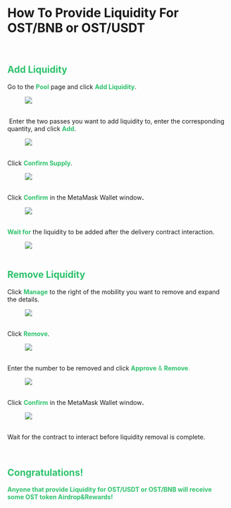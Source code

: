 # How To Provide Liquidity For OST/BNB or OST/USDT
<p>&nbsp;</p> 
<div class="reset-3c756112--pageBody-a91db4ac"> 
   <div class="reset-3c756112--container-960c7c26" data-editioncontainer="true"> 
    <div spellcheck="true" data-slate-editor="true" data-key="ebac47bddcb74a9591d47ddf38a4b1c0" data-gramm="false"> 
     <h2 class="blockHeadingContent-756c9114"><span class="text-4505230f--HeadingH700-04e1a2a3--textContentFamily-49a318e1" style="color: #2dc26b;">Add Liquidity</span></h2> 
     <p class="blockParagraph-544a408c" data-key="562ed81531e34d4d8cf10248e151bcfe"><span class="text-4505230f--TextH400-3033861f--textContentFamily-49a318e1"><span data-key="9f8eb22dd36b4c7894ce77dfac0c16ec">Go to the <span style="color: #2dc26b;"><strong class="bold-3c254bd9" data-slate-leaf="true">Pool</strong></span> page and click <span style="color: #2dc26b;"><strong class="bold-3c254bd9" data-slate-leaf="true">Add Liquidity</strong></span>.</span></span></p> 
     <div data-slate-void="true" data-key="c0c8d1c2c4a74b549f6edecf440ebb8e"> 
      <div> 
       <figure class="reset-3c756112--figure-c0d4b308" contenteditable="false" data-key="c0c8d1c2c4a74b549f6edecf440ebb8e"> 
        <div class="reset-3c756112--figureAlignCenter-2d9bf702"> 
         <div class="reset-3c756112--figureLayer-b6ab7c94">
          <img class="image-52799b3c" tabindex="0" src="https://gblobscdn.gitbook.com/assets%2F-MUH7nsSuZssh5HK4pK3%2F-MfjUt-AmX3nR62FBQFI%2F-MfjUyWwNOtyaEvxnFXO%2F%E6%88%AA%E5%B1%8F2021-07-28%20%E4%B8%8B%E5%8D%8812.58.33.png?alt=media&amp;token=4e846ddf-7b2d-43ac-810a-614699097e5e" />
         </div> 
        </div> 
        <div class="reset-3c756112--figureAlignCenter-2d9bf702">
         &nbsp;
        </div> 
       </figure> 
      </div> 
     </div> 
     <p class="blockParagraph-544a408c" data-key="29982fb0b17c4836a364aef7aecc2757"><span class="text-4505230f--TextH400-3033861f--textContentFamily-49a318e1"><span data-key="4b14a701f41c44a893ffd0924ddb1233">&nbsp;Enter the two passes you want to add liquidity to, enter the corresponding quantity, and click <span style="color: #2dc26b;"><strong class="bold-3c254bd9" data-slate-leaf="true">Add</strong></span>.</span></span></p> 
     <div data-slate-void="true" data-key="02898e48721743a396c50b4f5cee5932"> 
      <div> 
       <figure class="reset-3c756112--figure-c0d4b308" contenteditable="false" data-key="02898e48721743a396c50b4f5cee5932"> 
        <div class="reset-3c756112--figureAlignCenter-2d9bf702"> 
         <div class="reset-3c756112--figureLayer-b6ab7c94">
          <img class="image-52799b3c" tabindex="0" src="https://gblobscdn.gitbook.com/assets%2F-MUH7nsSuZssh5HK4pK3%2F-MfjUt-AmX3nR62FBQFI%2F-MfjVHmywCyH9VqVYvDy%2F%E6%88%AA%E5%B1%8F2021-07-29%20%E4%B8%8A%E5%8D%887.44.14.png?alt=media&amp;token=d390c2ff-e26a-4606-9ce3-f61d1889f989" />
         </div> 
        </div> 
        <div class="reset-3c756112--figureAlignCenter-2d9bf702">
         &nbsp;
        </div> 
       </figure> 
      </div> 
     </div> 
     <p class="blockParagraph-544a408c" data-key="b456d42f8b79420f93bd643eef27d06f"><span class="text-4505230f--TextH400-3033861f--textContentFamily-49a318e1"><span data-key="27e21e58ed7642ea80248cdbed722b18">Click <span style="color: #2dc26b;"><strong class="bold-3c254bd9" data-slate-leaf="true">Confirm Supply</strong></span>.</span></span></p> 
     <div data-slate-void="true" data-key="673e72bcc7474e5b9f22a0a50f305eed"> 
      <div> 
       <figure class="reset-3c756112--figure-c0d4b308" contenteditable="false" data-key="673e72bcc7474e5b9f22a0a50f305eed"> 
        <div class="reset-3c756112--figureAlignCenter-2d9bf702"> 
         <div class="reset-3c756112--figureLayer-b6ab7c94">
          <img class="image-52799b3c" tabindex="0" src="https://gblobscdn.gitbook.com/assets%2F-MUH7nsSuZssh5HK4pK3%2F-MfjUt-AmX3nR62FBQFI%2F-MfjVQ6hhv948Fm8oSmt%2F%E6%88%AA%E5%B1%8F2021-07-29%20%E4%B8%8A%E5%8D%887.44.48.png?alt=media&amp;token=3b57d89c-08f4-4328-ab3d-be6e05a7d30a" />
         </div> 
        </div> 
        <div class="reset-3c756112--figureAlignCenter-2d9bf702">
         &nbsp;
        </div> 
       </figure> 
      </div> 
     </div> 
     <p class="blockParagraph-544a408c" data-key="8b67bdf8eee34d6aabb9a092bef2096c"><span class="text-4505230f--TextH400-3033861f--textContentFamily-49a318e1"><span data-key="8be0df04fc934acb8345bf0cc6379c3d">Click <span style="color: #2dc26b;"><strong class="bold-3c254bd9" data-slate-leaf="true">Confirm</strong></span> in the MetaMask Wallet window<strong class="bold-3c254bd9" data-slate-leaf="true">.</strong></span></span></p> 
     <div data-slate-void="true" data-key="db7e7bcc08ee4975a5540fea2108c334"> 
      <div> 
       <figure class="reset-3c756112--figure-c0d4b308" contenteditable="false" data-key="db7e7bcc08ee4975a5540fea2108c334"> 
        <div class="reset-3c756112--figureAlignCenter-2d9bf702"> 
         <div class="reset-3c756112--figureLayer-b6ab7c94">
          <img class="image-52799b3c" tabindex="0" src="https://gblobscdn.gitbook.com/assets%2F-MUH7nsSuZssh5HK4pK3%2F-Mfj_Og4N-f90ysbbnUa%2F-Mfj_janvsksq_ltR3CK%2F%E7%BC%96%E7%BB%84.png?alt=media&amp;token=6edd87ba-5df2-482a-b3a8-1457809ab279" />
         </div> 
        </div> 
        <div class="reset-3c756112--figureAlignCenter-2d9bf702">
         &nbsp;
        </div> 
       </figure> 
      </div> 
     </div> 
     <p class="blockParagraph-544a408c" data-key="157031a087b047e1b88e1b16c2448059"><span class="text-4505230f--TextH400-3033861f--textContentFamily-49a318e1"><span data-key="bd0d1b98b9a84e179212c4e87e584c6b"><strong><span style="color: #2dc26b;">Wait for</span></strong> the liquidity to be added after the delivery contract interaction.</span></span></p> 
     <div data-slate-void="true" data-key="c9cce26ec3694e8782f0b08b406fda22"> 
      <div> 
       <figure class="reset-3c756112--figure-c0d4b308" contenteditable="false" data-key="c9cce26ec3694e8782f0b08b406fda22"> 
        <div class="reset-3c756112--figureAlignCenter-2d9bf702"> 
         <div class="reset-3c756112--figureLayer-b6ab7c94">
          <img class="image-52799b3c" tabindex="0" src="https://gblobscdn.gitbook.com/assets%2F-MUH7nsSuZssh5HK4pK3%2F-MfjUt-AmX3nR62FBQFI%2F-MfjVuIPFGjw7ExmxOP3%2F%E6%88%AA%E5%B1%8F2021-07-29%20%E4%B8%8A%E5%8D%887.46.56.png?alt=media&amp;token=1ab17f55-beb8-410c-a2ec-3071b42ded34" />
         </div> 
        </div> 
        <div class="reset-3c756112--figureAlignCenter-2d9bf702">
         &nbsp;
        </div> 
       </figure> 
      </div> 
     </div> 
     <h2 class="blockHeadingContent-756c9114"><span class="text-4505230f--HeadingH700-04e1a2a3--textContentFamily-49a318e1" style="color: #2dc26b;">Remove Liquidity</span></h2> 
     <p class="blockParagraph-544a408c" data-key="61349f973b564ffe8512dd3a1ca25bbd"><span class="text-4505230f--TextH400-3033861f--textContentFamily-49a318e1"><span data-key="6a4008321cbf45d2961aa921671145f3">Click <span style="color: #2dc26b;"><strong class="bold-3c254bd9" data-slate-leaf="true">Manage</strong></span> to the right of the mobility you want to remove and expand the details.</span></span></p> 
     <div data-slate-void="true" data-key="426264e2bbd74bf992ce3470ded81161"> 
      <div> 
       <figure class="reset-3c756112--figure-c0d4b308" contenteditable="false" data-key="426264e2bbd74bf992ce3470ded81161"> 
        <div class="reset-3c756112--figureAlignCenter-2d9bf702"> 
         <div class="reset-3c756112--figureLayer-b6ab7c94">
          <img class="image-52799b3c" tabindex="0" src="https://gblobscdn.gitbook.com/assets%2F-MUH7nsSuZssh5HK4pK3%2F-MfjUt-AmX3nR62FBQFI%2F-MfjW6DcBspLP-Xhwd2R%2Fmanage.png?alt=media&amp;token=ea311889-c48e-48b2-9e79-2ac2978b0060" />
         </div> 
        </div> 
        <div class="reset-3c756112--figureAlignCenter-2d9bf702">
         &nbsp;
        </div> 
       </figure> 
      </div> 
     </div> 
     <p class="blockParagraph-544a408c" data-key="0648b9e140094bfa9b1377a48113902f"><span class="text-4505230f--TextH400-3033861f--textContentFamily-49a318e1"><span data-key="68424dde8b254e089dfbec3835c0d735">Click <span style="color: #2dc26b;"><strong class="bold-3c254bd9" data-slate-leaf="true">Remove</strong></span>.</span></span></p> 
     <div data-slate-void="true" data-key="c3adbced24e14886822e56462cdc26c8"> 
      <div> 
       <figure class="reset-3c756112--figure-c0d4b308" contenteditable="false" data-key="c3adbced24e14886822e56462cdc26c8"> 
        <div class="reset-3c756112--figureAlignCenter-2d9bf702"> 
         <div class="reset-3c756112--figureLayer-b6ab7c94">
          <img class="image-52799b3c" tabindex="0" src="https://gblobscdn.gitbook.com/assets%2F-MUH7nsSuZssh5HK4pK3%2F-MfjUt-AmX3nR62FBQFI%2F-MfjWHK9LpM-1DNcVzR2%2Fremove.png?alt=media&amp;token=19a38122-d1ea-4756-bc3f-a0beb1d53916" />
         </div> 
        </div> 
        <div class="reset-3c756112--figureAlignCenter-2d9bf702">
         &nbsp;
        </div> 
       </figure> 
      </div> 
     </div> 
     <p class="blockParagraph-544a408c" data-key="c796ed9d446d440dba2e0d0a409e5e58"><span class="text-4505230f--TextH400-3033861f--textContentFamily-49a318e1"><span data-key="47fa47b1ee40438189fe2c23409789ba">Enter the number to be removed and click <span style="color: #2dc26b;"><strong class="bold-3c254bd9" data-slate-leaf="true">Approve</strong> &amp; <strong class="bold-3c254bd9" data-slate-leaf="true">Remove</strong>.</span></span></span></p> 
     <div data-slate-void="true" data-key="a0ef02bd02b344e5a0d6c067388ba52c"> 
      <div> 
       <figure class="reset-3c756112--figure-c0d4b308" contenteditable="false" data-key="a0ef02bd02b344e5a0d6c067388ba52c"> 
        <div class="reset-3c756112--figureAlignCenter-2d9bf702"> 
         <div class="reset-3c756112--figureLayer-b6ab7c94">
          <img class="image-52799b3c" tabindex="0" src="https://gblobscdn.gitbook.com/assets%2F-MUH7nsSuZssh5HK4pK3%2F-MfjUt-AmX3nR62FBQFI%2F-MfjWRdE8SOFNpriMZBi%2F%E6%88%AA%E5%B1%8F2021-07-29%20%E4%B8%8A%E5%8D%887.49.15.png?alt=media&amp;token=eb3b851e-af65-455f-939d-53cb32e891c1" />
         </div> 
        </div> 
        <div class="reset-3c756112--figureAlignCenter-2d9bf702">
         &nbsp;
        </div> 
       </figure> 
      </div> 
     </div> 
     <p class="blockParagraph-544a408c" data-key="33cdc91c55854caa85db1575e626b145"><span class="text-4505230f--TextH400-3033861f--textContentFamily-49a318e1"><span data-key="a8132e0a20fe453e954302929ff3544c">Click <span style="color: #2dc26b;"><strong class="bold-3c254bd9" data-slate-leaf="true">Confirm</strong></span> in the MetaMask Wallet window<strong class="bold-3c254bd9" data-slate-leaf="true">.</strong></span></span></p> 
     <div data-slate-void="true" data-key="40442eb8a2254ab9b43baf9653537db3"> 
      <div> 
       <figure class="reset-3c756112--figure-c0d4b308" contenteditable="false" data-key="40442eb8a2254ab9b43baf9653537db3"> 
        <div class="reset-3c756112--figureAlignCenter-2d9bf702"> 
         <div class="reset-3c756112--figureLayer-b6ab7c94">
          <img class="image-52799b3c" tabindex="0" src="https://gblobscdn.gitbook.com/assets%2F-MUH7nsSuZssh5HK4pK3%2F-MfjhSNnuQ_4ck_-Yx1Y%2F-Mfjhetf2OFygf0QsLXV%2F%E6%88%AA%E5%B1%8F2021-07-29%20%E4%B8%8A%E5%8D%888.42.40.png?alt=media&amp;token=213ae7b0-8241-4d7e-b891-fbe230aa07e2" />
         </div> 
        </div> 
        <div class="reset-3c756112--figureAlignCenter-2d9bf702">
         &nbsp;
        </div> 
       </figure> 
      </div> 
     </div> 
     <p class="blockParagraph-544a408c" data-key="ef4ced9447ad44fe85230c30ed4eed5f"><span class="text-4505230f--TextH400-3033861f--textContentFamily-49a318e1"><span data-key="6cc0998a60004fd0be1a5e922efb205f">Wait for the contract to interact before liquidity removal is complete.</span></span></p> 
     <p class="blockParagraph-544a408c" data-key="ef4ced9447ad44fe85230c30ed4eed5f">&nbsp;</p> 
     <h2 class="blockParagraph-544a408c" data-key="ef4ced9447ad44fe85230c30ed4eed5f"><span style="color: #2dc26b;"><strong><span class="text-4505230f--TextH400-3033861f--textContentFamily-49a318e1">Congratulations! </span></strong></span></h2> 
     <p class="blockParagraph-544a408c" data-key="ef4ced9447ad44fe85230c30ed4eed5f"><span style="color: #2dc26b;"><strong><span class="text-4505230f--TextH400-3033861f--textContentFamily-49a318e1">Anyone that provide Liquidity for OST/USDT or OST/BNB will receive some OST token Airdrop&amp;Rewards!</span></strong></span></p> 
    </div> 
   </div> 
</div>
